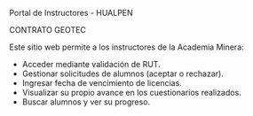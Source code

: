 Portal de Instructores - HUALPEN 

CONTRATO GEOTEC

Este sitio web permite a los instructores de la Academia Minera:

- Acceder mediante validación de RUT.
- Gestionar solicitudes de alumnos (aceptar o rechazar).
- Ingresar fecha de vencimiento de licencias.
- Visualizar su propio avance en los cuestionarios realizados.
- Buscar alumnos y ver su progreso.

